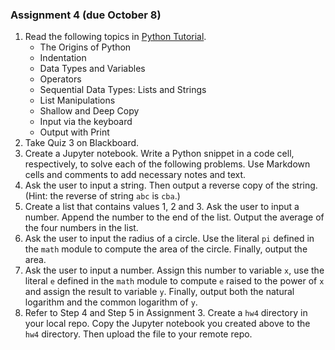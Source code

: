 ### Assignment 4 (due October 8)
1. Read the following topics in [Python Tutorial](https://www.python-course.eu/python3_course.php).
	- The Origins of Python
	- Indentation
	- Data Types and Variables
	- Operators
	- Sequential Data Types: Lists and Strings
	- List Manipulations
	- Shallow and Deep Copy
	- Input via the keyboard
	- Output with Print
2. Take Quiz 3 on Blackboard. 
3. Create a Jupyter notebook. Write a Python snippet in a code cell, respectively, to solve each of the following problems. Use Markdown cells and comments to add necessary notes and text. 
  1. Ask the user to input a string. Then output a reverse copy of the string. (Hint: the reverse of string `abc` is `cba`.)
  2. Create a list that contains values 1, 2 and 3. Ask the user to input a number. Append the number to the end of the list. Output the average of the four numbers in the list. 
  3. Ask the user to input the radius of a circle. Use the literal `pi` defined in the `math` module to compute the area of the circle. Finally, output the area.
  4. Ask the user to input a number. Assign this number to variable `x`, use the literal `e` defined in the `math` module to compute `e` raised to the power of `x` and assign the result to variable `y`. Finally, output both the natural logarithm and the common logarithm of `y`.
4. Refer to Step 4 and Step 5 in Assignment 3. Create a `hw4` directory in your local repo. Copy the Jupyter notebook you created above to the `hw4` directory. Then upload the file to your remote repo. 